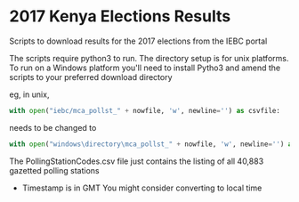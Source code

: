 # 2017 Kenya Elections Results

Scripts to download results for the 2017 elections from the IEBC portal

The scripts require python3 to run. The directory setup is for unix platforms. To run on a Windows platform you'll need to install Pytho3 and amend the scripts to your preferred download directory

eg, in unix, 
```py
with open("iebc/mca_pollst_" + nowfile, 'w', newline='') as csvfile:
```

needs to be changed to 
```py
with open("windows\directory\mca_pollst_" + nowfile, 'w', newline='') as csvfile:
```

The PollingStationCodes.csv file just contains the listing of all 40,883 gazetted polling stations 

* Timestamp is in GMT
You might consider converting to local time
